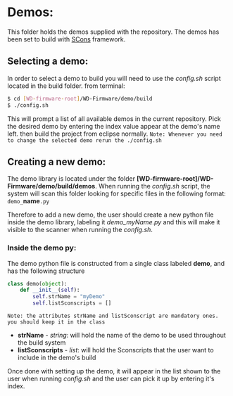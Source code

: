 # Demos:
This folder holds the demos supplied with the repository.
The demos has been set to build with [SCons](https://scons.org/) framework.
  
## Selecting a demo:
In order to select a demo to build you will need to use the *config.sh* script located in the build folder.
from terminal:
```sh
$ cd [WD-firmware-root]/WD-Firmware/demo/build
$ ./config.sh
```

This will prompt a list of all available demos in the current repository.
Pick the desired demo by entering the index value appear at the demo's name left. then build the project from eclipse normally.
`Note: Whenever you need to change the selected demo rerun the ./config.sh `
  
## Creating a new demo:
The demo library is located under the folder **[WD-firmware-root]/WD-Firmware/demo/build/demos**.
When running the *config.sh* script, the system will scan this folder looking for specific files in the following format:
`demo_`**name**`.py`

Therefore to add a new demo, the user should create a new python file inside the demo library, labeling it *demo_myName.py*
and this will make it visible to the scanner when running the *config.sh*.

### Inside the demo py:
The demo python file is constructed from a single class labeled **demo**, and has the following structure

```python
class demo(object):
    def __init__(self):
        self.strName = "myDemo"
        self.listSconscripts = []
```

`Note: the attributes strName and listSconscript are mandatory ones. you should keep it in the class`

* **strName** - *string*: will hold the name of the demo to be used throughout the build system
* **listSconscripts** - *list*: will hold the Sconscripts that the user want to include in the demo's build

Once done with setting up the demo, it will appear in the list shown to the user when running *config.sh* and the user can pick it up by entering it's index.

